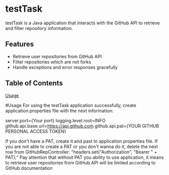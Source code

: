 # testTask
testTask is a Java application that interacts with the GitHub API to retrieve and filter repository information.

## Features

- Retrieve user repositories from GitHub API
- Filter repositories which are not forks
- Handle exceptions and error responses gracefully

## Table of Contents

[Usage](#usage)

#Usage
For using the testTask application successfully, create application.properties file with the next information:

server.port={Your port}
logging.level.root=INFO
github.api.base.url=https://api.github.com
github.api.pat={YOUR GITHUB PERSONAL ACCESS TOKEN}

If you don't have a PAT, create it and past to application.properties file.
If you are not able to create a PAT or ypu don't wanna do it, delete the next row from GitHubRepController: "headers.set("Authorization", "Bearer " + PAT);"
Pay attention that without PAT you ability to use application, it means to retrieve user repositories from GitHub API will be limited according to GitHub documentation
